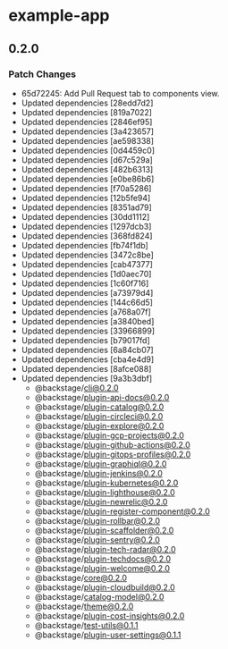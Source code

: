 # example-app

## 0.2.0
### Patch Changes

- 65d72245: Add Pull Request tab to components view.
- Updated dependencies [28edd7d2]
- Updated dependencies [819a7022]
- Updated dependencies [2846ef95]
- Updated dependencies [3a423657]
- Updated dependencies [ae598338]
- Updated dependencies [0d4459c0]
- Updated dependencies [d67c529a]
- Updated dependencies [482b6313]
- Updated dependencies [e0be86b6]
- Updated dependencies [f70a5286]
- Updated dependencies [12b5fe94]
- Updated dependencies [8351ad79]
- Updated dependencies [30dd1112]
- Updated dependencies [1297dcb3]
- Updated dependencies [368fd824]
- Updated dependencies [fb74f1db]
- Updated dependencies [3472c8be]
- Updated dependencies [cab47377]
- Updated dependencies [1d0aec70]
- Updated dependencies [1c60f716]
- Updated dependencies [a73979d4]
- Updated dependencies [144c66d5]
- Updated dependencies [a768a07f]
- Updated dependencies [a3840bed]
- Updated dependencies [33966899]
- Updated dependencies [b79017fd]
- Updated dependencies [6a84cb07]
- Updated dependencies [cba4e4d9]
- Updated dependencies [8afce088]
- Updated dependencies [9a3b3dbf]
  - @backstage/cli@0.2.0
  - @backstage/plugin-api-docs@0.2.0
  - @backstage/plugin-catalog@0.2.0
  - @backstage/plugin-circleci@0.2.0
  - @backstage/plugin-explore@0.2.0
  - @backstage/plugin-gcp-projects@0.2.0
  - @backstage/plugin-github-actions@0.2.0
  - @backstage/plugin-gitops-profiles@0.2.0
  - @backstage/plugin-graphiql@0.2.0
  - @backstage/plugin-jenkins@0.2.0
  - @backstage/plugin-kubernetes@0.2.0
  - @backstage/plugin-lighthouse@0.2.0
  - @backstage/plugin-newrelic@0.2.0
  - @backstage/plugin-register-component@0.2.0
  - @backstage/plugin-rollbar@0.2.0
  - @backstage/plugin-scaffolder@0.2.0
  - @backstage/plugin-sentry@0.2.0
  - @backstage/plugin-tech-radar@0.2.0
  - @backstage/plugin-techdocs@0.2.0
  - @backstage/plugin-welcome@0.2.0
  - @backstage/core@0.2.0
  - @backstage/plugin-cloudbuild@0.2.0
  - @backstage/catalog-model@0.2.0
  - @backstage/theme@0.2.0
  - @backstage/plugin-cost-insights@0.2.0
  - @backstage/test-utils@0.1.1
  - @backstage/plugin-user-settings@0.1.1
